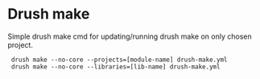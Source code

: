 # Drush make

Simple drush make cmd for updating/running drush make on only chosen project.

```text
 drush make --no-core --projects=[module-name] drush-make.yml
 drush make --no-core --libraries=[lib-name] drush-make.yml
```

